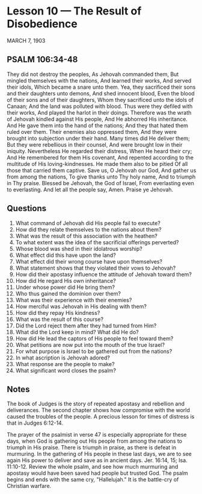 # Lesson 10 — The Result of Disobedience

MARCH 7, 1903

## PSALM 106:34-48

They did not destroy the peoples,
As Jehovah commanded them,
But mingled themselves with the nations,
And learned their works,
And served their idols,
Which became a snare unto them.
Yea, they sacrificed their sons and their daughters unto demons,
And shed innocent blood,
Even the blood of their sons and of their daughters,
Whom they sacrificed unto the idols of Canaan;
And the land was polluted with blood.
Thus were they defiled with their works,
And played the harlot in their doings.
Therefore was the wrath of Jehovah kindled against His people,
And He abhorred His inheritance.
And He gave them into the hand of the nations;
And they that hated them ruled over them.
Their enemies also oppressed them,
And they were brought into subjection under their hand.
Many times did He deliver them;
But they were rebellious in their counsel,
And were brought low in their iniquity.
Nevertheless He regarded their distress,
When He heard their cry;
And He remembered for them His covenant,
And repented according to the multitude of His loving-kindnesses.
He made them also to be pitied
Of all those that carried them captive.
Save us, O Jehovah our God,
And gather us from among the nations,
To give thanks unto Thy holy name,
And to triumph in Thy praise.
Blessed be Jehovah, the God of Israel,
From everlasting even to everlasting.
And let all the people say, Amen.
Praise ye Jehovah.

## Questions

1. What command of Jehovah did His people fail to execute?
2. How did they relate themselves to the nations about them?
3. What was the result of this association with the heathen?
4. To what extent was the idea of the sacrificial offerings perverted?
5. Whose blood was shed in their idolatrous worship?
6. What effect did this have upon the land?
7. What effect did their wrong course have upon themselves?
8. What statement shows that they violated their vows to Jehovah?
9. How did their apostasy influence the attitude of Jehovah toward them?
10. How did He regard His own inheritance?
11. Under whose power did He bring them?
12. Who thus gained the dominion over them?
13. What was their experience with their enemies?
14. How merciful was Jehovah in His dealing with them?
15. How did they repay His kindness?
16. What was the result of this course?
17. Did the Lord reject them after they had turned from Him?
18. What did the Lord keep in mind? What did He do?
19. How did He lead the captors of His people to feel toward them?
20. What petitions are now put into the mouth of the true Israel?
21. For what purpose is Israel to be gathered out from the nations?
22. In what ascription is Jehovah adored?
23. What response are the people to make?
24. What significant word closes the psalm?

## Notes

The book of Judges is the story of repeated apostasy and rebellion and deliverances. The second chapter shows how compromise with the world caused the troubles of the people. A precious lesson for times of distress is that in Judges 6:12-14.

The prayer of the psalmist in verse 47 is especially appropriate for these days, when God is gathering out His people from among the nations to triumph in His praise. There is triumph in praise, as there is defeat in murmuring. In the gathering of His people in these last days, we are to see again His power to deliver and save as in ancient days. Jer. 16:14, 15; Isa. 11:10-12. Review the whole psalm, and see how much murmuring and apostasy would have been saved had people but trusted God. The psalm begins and ends with the same cry, "Hallelujah." It is the battle-cry of Christian warfare.